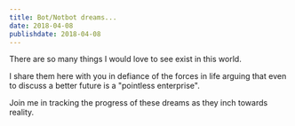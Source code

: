 ```yaml
---
title: Bot/Notbot dreams...
date: 2018-04-08
publishdate: 2018-04-08
---
```


There are so many things I would love to see exist in this world.

I share them here with you in defiance
of the forces in life arguing that even to
discuss a better future is a "pointless enterprise".

Join me in tracking the progress of these dreams as they inch towards
reality.
